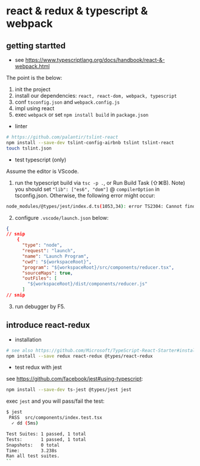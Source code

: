 # react & redux & typescript & webpack

## getting startted

+ see https://www.typescriptlang.org/docs/handbook/react-&-webpack.html

The point is the below:

1. init the project
2. install our dependencies: `react, react-dom, webpack, typescript`
3. conf `tsconfig.json` and `webpack.config.js`
4. impl using react
5. exec `webpack` or set `npm install build` in `package.json`


+ linter

```bash
# https://github.com/palantir/tslint-react
npm install --save-dev tslint-config-airbnb tslint tslint-react
touch tslint.json
```

+ test typescript (only)

Assume the editor is VScode.

1. run the typescript build via `tsc -p .`, or Run Build Task (⇧⌘B).
Note) you should set `"lib": ["es6", "dom"]` @ `compilerOption` in tsconfig.json. Otherwise, the following error  might occur:

```bash
node_modules/@types/jest/index.d.ts(1053,34): error TS2304: Cannot find name 'Set'.
```

2. configure `.vscode/launch.json` below:

```json
{
// snip
    {
      "type": "node",
      "request": "launch",
      "name": "Launch Program",
      "cwd": "${workspaceRoot}",
      "program": "${workspaceRoot}/src/components/reducer.tsx",
      "sourceMaps": true,
      "outFiles": [
        "${workspaceRoot}/dist/components/reducer.js"
      ]
// snip
```

3. run debugger by F5.


## introduce react-redux

+ installation

```bash
# see also https://github.com/Microsoft/TypeScript-React-Starter#installing-redux
npm install --save redux react-redux @types/react-redux
```

+ test redux with jest

see https://github.com/facebook/jest#using-typescript:

```bash
npm install --save-dev ts-jest @types/jest jest
```

exec `jest` and you will pass/fail the test:

```bash
$ jest
 PASS  src/components/index.test.tsx
  ✓ dd (5ms)

Test Suites: 1 passed, 1 total
Tests:       1 passed, 1 total
Snapshots:   0 total
Time:        3.238s
Ran all test suites.
``